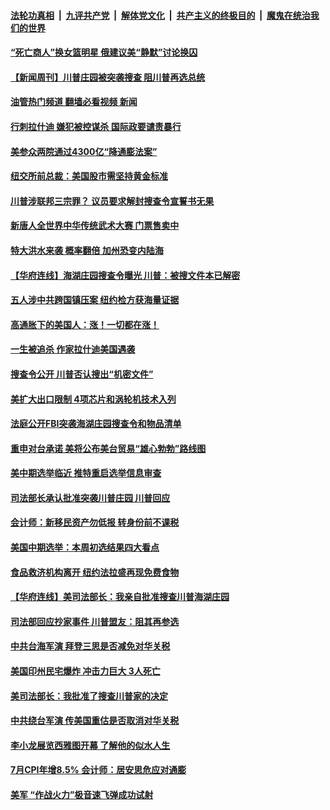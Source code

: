 ####  [法轮功真相](../../../../basic/blob/master/README.md?t=08141301) &nbsp;|&nbsp; [九评共产党](../../../../9ping.md/blob/master/README.md?t=08141301) &nbsp;|&nbsp; [解体党文化](../../../../jtdwh.md/blob/master/README.md?t=08141301)  &nbsp;|&nbsp; [共产主义的终极目的](../../../../gczydzjmd.md/blob/master/README.md?t=08141301) &nbsp;|&nbsp; [魔鬼在统治我们的世界](../../../../mgztzwmdsj.md/blob/master/README.md?t=08141301) 

#### [“死亡商人”换女篮明星 俄建议美“静默”讨论换囚](../pages/prog203/a103501936.md?t=08141301) 

#### [【新闻周刊】川普庄园被突袭搜查 阻川普再选总统](../pages/prog203/a103501851.md?t=08141301) 

#### [油管热门频道 翻墙必看视频 新闻](http://45.76.130.85:81/youtube.html?08141301)

#### [行刺拉什迪 嫌犯被控谋杀 国际政要谴责暴行](../pages/prog203/a103501755.md?t=08141301) 

#### [美参众两院通过4300亿“降通膨法案”](../pages/prog203/a103501588.md?t=08141301) 

#### [纽交所前总裁：美国股市需坚持黄金标准](../pages/prog203/a103501531.md?t=08141301) 

#### [川普涉联邦三宗罪？ 议员要求解封搜查令宣誓书无果](../pages/prog203/a103501538.md?t=08141301) 

#### [新唐人全世界中华传统武术大赛 门票售卖中](../pages/prog203/a103501317.md?t=08141301) 

#### [特大洪水来袭 概率翻倍 加州恐变内陆海](../pages/prog203/a103501322.md?t=08141301) 

#### [【华府连线】海湖庄园搜查令曝光 川普：被搜文件本已解密](../pages/prog203/a103501296.md?t=08141301) 

#### [五人涉中共跨国镇压案 纽约检方获海量证据](../pages/prog203/a103501299.md?t=08141301) 

#### [高通胀下的美国人：涨！一切都在涨！](../pages/prog203/a103501161.md?t=08141301) 

#### [一生被追杀 作家拉什迪美国遇袭](../pages/prog203/a103501142.md?t=08141301) 

#### [搜查令公开 川普否认搜出“机密文件”](../pages/prog203/a103501146.md?t=08141301) 

#### [美扩大出口限制 4项芯片和涡轮机技术入列](../pages/prog203/a103501093.md?t=08141301) 

#### [法庭公开FBI突袭海湖庄园搜查令和物品清单](../pages/prog203/a103501079.md?t=08141301) 

#### [重申对台承诺 美将公布美台贸易“雄心勃勃”路线图](../pages/prog203/a103501052.md?t=08141301) 

#### [美中期选举临近 推特重启选举信息审查](../pages/prog203/a103500691.md?t=08141301) 

#### [司法部长承认批准突袭川普庄园 川普回应](../pages/prog203/a103500684.md?t=08141301) 

#### [会计师：新移民资产勿低报 转身份前不课税](../pages/prog203/a103500672.md?t=08141301) 

#### [美国中期选举：本周初选结果四大看点](../pages/prog203/a103500555.md?t=08141301) 

#### [食品救济机构离开 纽约法拉盛再现免费食物](../pages/prog203/a103500528.md?t=08141301) 

#### [【华府连线】美司法部长：我亲自批准搜查川普海湖庄园](../pages/prog203/a103500490.md?t=08141301) 

#### [司法部回应抄家事件 川普盟友：阻其再参选](../pages/prog203/a103500328.md?t=08141301) 

#### [中共台海军演 拜登三思是否减免对华关税](../pages/prog203/a103500351.md?t=08141301) 

#### [美国印州民宅爆炸 冲击力巨大 3人死亡](../pages/prog203/a103500326.md?t=08141301) 

#### [美司法部长：我批准了搜查川普家的决定](../pages/prog203/a103500243.md?t=08141301) 

#### [中共绕台军演 传美国重估是否取消对华关税](../pages/prog203/a103500002.md?t=08141301) 

#### [李小龙展览西雅图开幕 了解他的似水人生](../pages/prog203/a103499865.md?t=08141301) 

#### [7月CPI年增8.5% 会计师：居安思危应对通膨](../pages/prog203/a103499862.md?t=08141301) 

#### [美军 “作战火力”极音速飞弹成功试射](../pages/prog203/a103499876.md?t=08141301) 

<img src='http://gfw-breaker.win/goodnews/indexes/prog203.md' width='0px' height='0px'/>
